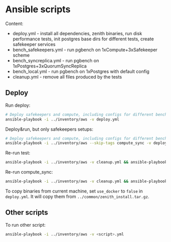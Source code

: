 # Ansible scripts

Content:
- deploy.yml - install all dependencies, zenith binaries, run disk performance tests, init postgres base dirs for different tests, create safekeeper services
- bench_safekeepers.yml - run pgbench on 1xCompute+3xSafekeeper scheme
- bench_syncreplica.yml - run pgbench on 1xPostgres+3xQuorumSyncReplica
- bench_local.yml - run pgbench on 1xPostgres with default config
- cleanup.yml - remove all files produced by the tests


## Deploy

Run deploy:

```bash
# Deploy safekeepers and compute, including configs for different benchmarks
ansible-playbook -i ../inventory/aws -v deploy.yml
```

Deploy&run, but only safekeepers setups:
```bash
# Deploy safekeepers and compute, including configs for different benchmarks
ansible-playbook -i ../inventory/aws --skip-tags compute_sync -v deploy.yml && ansible-playbook -i ../inventory/aws -v bench_safekeepers.yml
```

Re-run test:
```bash
ansible-playbook -i ../inventory/aws -v cleanup.yml && ansible-playbook -i ../inventory/aws -v deploy.yml --skip-tags compute_sync,diskperf,install,storage,ping && ansible-playbook -i ../inventory/aws -v bench_safekeepers.yml
```

Re-run compute_sync:
```bash
ansible-playbook -i ../inventory/aws -v cleanup.yml && ansible-playbook -i ../inventory/aws -v deploy.yml --skip-tags diskperf,install,storage,ping && ansible-playbook -i ../inventory/aws -v bench_syncreplica.yml
```

To copy binaries from current machine, set `use_docker` to `false` in `deploy.yml`. It will copy them from `../common/zenith_install.tar.gz`.

## Other scripts

To run other script:

```bash
ansible-playbook -i ../inventory/aws -v <script>.yml
```